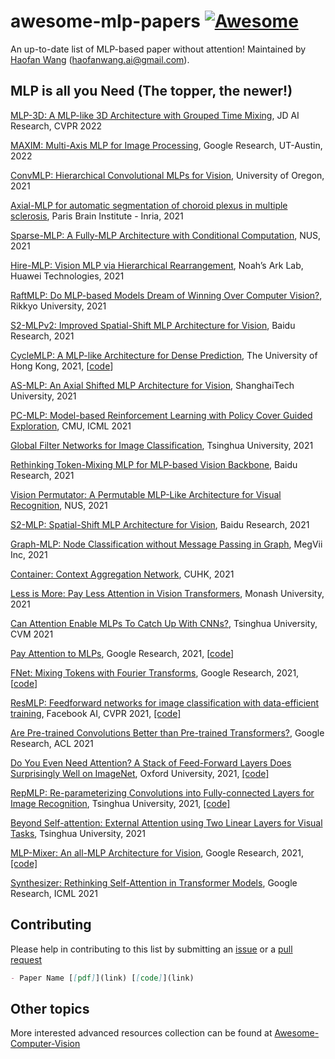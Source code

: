 # awesome-mlp-papers [![Awesome](https://awesome.re/badge.svg)](https://awesome.re)
An up-to-date list of MLP-based paper without attention! Maintained by [Haofan Wang](https://haofanwang.github.io/) (haofanwang.ai@gmail.com).


## MLP is all you Need (The topper, the newer!)

[MLP-3D: A MLP-like 3D Architecture with Grouped Time Mixing](https://openaccess.thecvf.com/content/CVPR2022/html/Qiu_MLP-3D_A_MLP-Like_3D_Architecture_With_Grouped_Time_Mixing_CVPR_2022_paper.html), JD AI Research, CVPR 2022

[MAXIM: Multi-Axis MLP for Image Processing](https://arxiv.org/pdf/2201.02973.pdf), Google Research, UT-Austin, 2022

[ConvMLP: Hierarchical Convolutional MLPs for Vision](https://arxiv.org/pdf/2109.04454.pdf), University of Oregon, 2021

[Axial-MLP for automatic segmentation of choroid plexus in multiple sclerosis](https://arxiv.org/pdf/2109.03778.pdf), Paris Brain Institute - Inria, 2021

[Sparse-MLP: A Fully-MLP Architecture with Conditional Computation](https://arxiv.org/abs/2109.02008), NUS, 2021

[Hire-MLP: Vision MLP via Hierarchical Rearrangement](https://arxiv.org/abs/2108.13341), Noah’s Ark Lab, Huawei Technologies, 2021

[RaftMLP: Do MLP-based Models Dream of Winning Over Computer Vision?](https://arxiv.org/abs/2108.04384), Rikkyo University, 2021

[S2-MLPv2: Improved Spatial-Shift MLP Architecture for Vision](https://arxiv.org/abs/2108.01072), Baidu Research, 2021

[CycleMLP: A MLP-like Architecture for Dense Prediction](https://arxiv.org/abs/2107.10224), The University of Hong Kong, 2021, [[code](https://github.com/ShoufaChen/CycleMLP)]

[AS-MLP: An Axial Shifted MLP Architecture for Vision](https://arxiv.org/abs/2107.08391), ShanghaiTech University, 2021

[PC-MLP: Model-based Reinforcement Learning with Policy Cover Guided Exploration](https://arxiv.org/abs/2107.07410), CMU, ICML 2021

[Global Filter Networks for Image Classification](https://arxiv.org/abs/2107.00645), Tsinghua University, 2021

[Rethinking Token-Mixing MLP for MLP-based Vision Backbone](https://arxiv.org/abs/2106.14882), Baidu Research, 2021

[Vision Permutator: A Permutable MLP-Like Architecture for Visual Recognition](https://arxiv.org/abs/2106.12368), NUS, 2021

[S2-MLP: Spatial-Shift MLP Architecture for Vision](https://arxiv.org/abs/2106.07477), Baidu Research, 2021

[Graph-MLP: Node Classification without Message Passing in Graph](https://arxiv.org/abs/2106.04051), MegVii Inc, 2021

[Container: Context Aggregation Network](https://arxiv.org/abs/2106.01401), CUHK, 2021

[Less is More: Pay Less Attention in Vision Transformers](https://arxiv.org/abs/2105.14217), Monash University, 2021

[Can Attention Enable MLPs To Catch Up With CNNs?](https://arxiv.org/abs/2105.15078), Tsinghua University, CVM 2021

[Pay Attention to MLPs](https://arxiv.org/abs/2105.08050), Google Research, 2021, [[code](https://github.com/jaketae/g-mlp)]

[FNet: Mixing Tokens with Fourier Transforms](https://arxiv.org/abs/2105.03824), Google Research, 2021, [[code](https://github.com/rishikksh20/FNet-pytorch)]

[ResMLP: Feedforward networks for image classification with data-efficient training](https://arxiv.org/abs/2105.03404), Facebook AI, CVPR 2021, [[code]](https://github.com/lucidrains/res-mlp-pytorch)

[Are Pre-trained Convolutions Better than Pre-trained Transformers?](https://arxiv.org/abs/2105.03322), Google Research, ACL 2021

[Do You Even Need Attention? A Stack of Feed-Forward Layers Does Surprisingly Well on ImageNet](https://arxiv.org/abs/2105.02723), Oxford University, 2021, [[code]](https://github.com/lukemelas/do-you-even-need-attention)

[RepMLP: Re-parameterizing Convolutions into Fully-connected Layers for Image Recognition](https://arxiv.org/abs/2105.01883), Tsinghua University, 2021, [[code]](https://github.com/DingXiaoH/RepMLP)

[Beyond Self-attention: External Attention using Two Linear Layers for Visual Tasks](https://arxiv.org/abs/2105.02358), Tsinghua University, 2021

[MLP-Mixer: An all-MLP Architecture for Vision](https://arxiv.org/abs/2105.01601), Google Research, 2021, [[code]](https://github.com/lucidrains/mlp-mixer-pytorch)

[Synthesizer: Rethinking Self-Attention in Transformer Models](https://arxiv.org/abs/2005.00743), Google Research, ICML 2021


## Contributing
Please help in contributing to this list by submitting an [issue](https://github.com/haofanwang/awesome-mlp-papers/issues) or a [pull request](https://github.com/haofanwang/awesome-mlp-papers/pulls)

```markdown
- Paper Name [[pdf]](link) [[code]](link)
```

## Other topics
More interested advanced resources collection can be found at [Awesome-Computer-Vision](https://github.com/haofanwang/Awesome-Computer-Vision)
